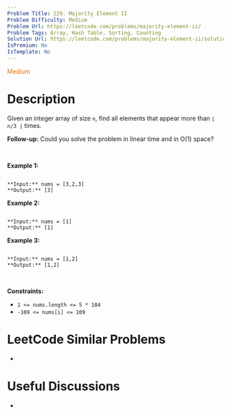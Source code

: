 ```yaml
---
Problem Title: 229. Majority Element II
Problem Difficulty: Medium
Problem Url: https://leetcode.com/problems/majority-element-ii/
Problem Tags: Array, Hash Table, Sorting, Counting
Solution Url: https://leetcode.com/problems/majority-element-ii/solution/
IsPremium: No
IsTemplate: No
---
```


<span style="color: rgb(239, 108, 0);">Medium</span>

# Description

Given an integer array of size `n`, find all elements that appear more than `⌊ n/3 ⌋` times.


**Follow-up:** Could you solve the problem in linear time and in O(1) space?


 


**Example 1:**



```

**Input:** nums = [3,2,3]
**Output:** [3]

```

**Example 2:**



```

**Input:** nums = [1]
**Output:** [1]

```

**Example 3:**



```

**Input:** nums = [1,2]
**Output:** [1,2]

```

 


**Constraints:**


* `1 <= nums.length <= 5 * 104`
* `-109 <= nums[i] <= 109`




# LeetCode Similar Problems

- []()

# Useful Discussions

- []()
